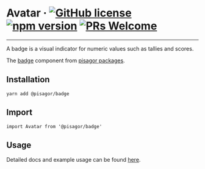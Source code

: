 # Avatar &middot; [![GitHub license](https://img.shields.io/badge/license-MIT-blue.svg)](https://github.com/facebook/react/blob/master/LICENSE) [![npm version](https://img.shields.io/npm/v/react.svg?style=flat)](https://www.npmjs.com/package/react) [![PRs Welcome](https://img.shields.io/badge/PRs-welcome-brightgreen.svg)](https://reactjs.org/docs/how-to-contribute.html#your-first-pull-request)

---

A badge is a visual indicator for numeric values such as tallies and scores.

The [badge](https://pisagor.com/components/badge) component from [pisagor packages](https://pisagor.com).

## Installation

    yarn add @pisagor/badge

## Import
  
    import Avatar from '@pisagor/badge'
  

## Usage

Detailed docs and example usage can be found [here](https://pisagor.com/components/badge).
